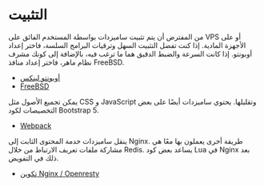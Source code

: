 # التثبيت

من المفترض أن يتم تثبيت ساميزدات بواسطة المستخدم الفائق على VPS أو على الأجهزة المادية.
إذا كنت تفضل التثبيت السهل وترقيات البرامج السلسة، فاختر إعداد أوبونتو.
إذا كانت السرعة والضبط الدقيق هما ما ترغب فيه، بالإضافة إلى كونك مشرف نظام ماهر، فاختر إعداد منافذ FreeBSD.

* [أوبونتو لينكس](./ubuntu/)
* [FreeBSD](./freebsd/)

يمكن تجميع الأصول مثل CSS و JavaScript وتقليلها. يحتوي ساميزدات أيضًا على بعض التخصيصات لكود Bootstrap 5.

* [Webpack](./webpack/)

ينقل ساميزدات خدمة المحتوى الثابت إلى Nginx. طريقة أخرى يعملون بها معًا هي مشاركة ملفات تعريف الارتباط من خلال Redis.
يساعد بعض كود Lua في Nginx بعد ذلك في التفويض.

* [تكوين Nginx / Openresty](./etc/)